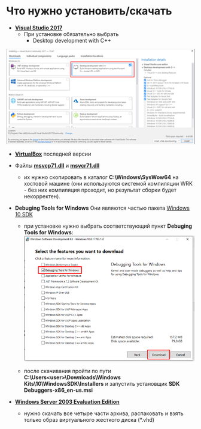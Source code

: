 # Что нужно установить/скачать

- **[Visual Studio 2017](https://visualstudio.microsoft.com/thank-you-downloading-visual-studio/?sku=Community&rel=15)**
  - При установке обязательно выбрать 
    - Desktop development with C++

![Desktop development with C++](images/Image1.png)

- **[VirtualBox](https://www.virtualbox.org/wiki/Downloads)** последней версии

- Файлы **[msvcp71.dll](https://www.dll-files.com/msvcp71.dll.html)** и **[msvcr71.dll](https://www.dll-files.com/msvcr71.dll.html)**
  - их нужно скопировать в каталог **C:\Windows\SysWow64** на хостовой машине (они используются системой компиляции WRK - без них компиляция проходит, но результат сборки будет некорректен).

- **Debuging Tools for Windows** Они являются частью пакета [Windows 10 SDK](https://developer.microsoft.com/en-us/windows/downloads/windows-10-sdk)
  - при установке нужно выбрать соответствующий пункт **Debuging Tools for Windows**: 
![Debuging Tools for Windows](images/Image2.png)

  - после скачивания пройти по пути **C:\Users\<user>\Downloads\Windows Kits\10\WindowsSDK\Installers** и запустить установщик **SDK Debuggers-x86_en-us.msi**

- **[Windows Server 2003 Evaluation Edition](https://www.microsoft.com/en-us/download/details.aspx?id=19727)**
  - нужно скачать все четыре части архива, распаковать и взять только образ виртуального жесткого диска (*.vhd)

